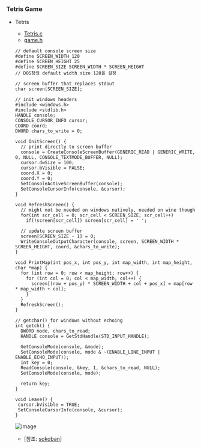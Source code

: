 
### Tetris Game
* Tetris
    * [Tetris.c](https://github.com/csbyun-data/C-Pro/blob/main/chap06/Sokoban/sokoban.c)
    * [game.h](https://github.com/csbyun-data/C-Pro/blob/main/chap06/Sokoban/game.h)
    ```
    // default console screen size
    #define SCREEN_WIDTH 120
    #define SCREEN_HEIGHT 25
    #define SCREEN_SIZE SCREEN_WIDTH * SCREEN_HEIGHT
    // DOS창의 default width size 120을 설정
    ```
    ```
    // screen buffer that replaces stdout
    char screen[SCREEN_SIZE];
   
    // init windows headers
    #include <windows.h>
    #include <stdlib.h>
    HANDLE console;
    CONSOLE_CURSOR_INFO cursor;
    COORD coord;
    DWORD chars_to_write = 0;
   
    void InitScreen() {
      // print directly to screen buffer
      console = CreateConsoleScreenBuffer(GENERIC_READ | GENERIC_WRITE, 0, NULL, CONSOLE_TEXTMODE_BUFFER, NULL);    
      cursor.dwSize = 100;
      cursor.bVisible = FALSE;    
      coord.X = 0;
      coord.Y = 0;
      SetConsoleActiveScreenBuffer(console);
      SetConsoleCursorInfo(console, &cursor);
    }
   
    void RefreshScreen() {
      // might not be needed on windows natively, needed on wine though
      for(int scr_cell = 0; scr_cell < SCREEN_SIZE; scr_cell++)
        if(!screen[scr_cell]) screen[scr_cell] = ' ';
     
      // update screen buffer
      screen[SCREEN_SIZE - 1] = 0;
      WriteConsoleOutputCharacter(console, screen, SCREEN_WIDTH * SCREEN_HEIGHT, coord, &chars_to_write);
    }
   
    void PrintMap(int pos_x, int pos_y, int map_width, int map_height, char *map) {
      for (int row = 0; row < map_height; row++) {
        for (int col = 0; col < map_width; col++) {
          screen[(row + pos_y) * SCREEN_WIDTH + col + pos_x] = map[row * map_width + col];
        }
      }
      RefreshScreen();    
    }        
   
    // getchar() for windows without echoing
    int getch() {
      DWORD mode, chars_to_read;
      HANDLE console = GetStdHandle(STD_INPUT_HANDLE);
         
      GetConsoleMode(console, &mode);
      SetConsoleMode(console, mode & ~(ENABLE_LINE_INPUT | ENABLE_ECHO_INPUT));
      int key = 0;
      ReadConsole(console, &key, 1, &chars_to_read, NULL);
      SetConsoleMode(console, mode);
     
      return key;
   }
   
   void Leave() {
     cursor.bVisible = TRUE;
     SetConsoleCursorInfo(console, &cursor);
   }
   ```
    ![image](https://github.com/user-attachments/assets/2a3a2b7d-38c7-480d-8542-fa9b74871d47)

    * [참조: [sokoban](https://github.com/maksimKorzh/sokoban)]
